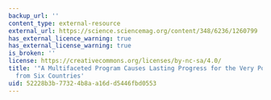 ```yaml
---
backup_url: ''
content_type: external-resource
external_url: https://science.sciencemag.org/content/348/6236/1260799
has_external_licence_warning: true
has_external_license_warning: true
is_broken: ''
license: https://creativecommons.org/licenses/by-nc-sa/4.0/
title: '"A Multifaceted Program Causes Lasting Progress for the Very Poor: Evidence
  from Six Countries'
uid: 52228b3b-7732-4b8a-a16d-d5446fbd0553
---
```

